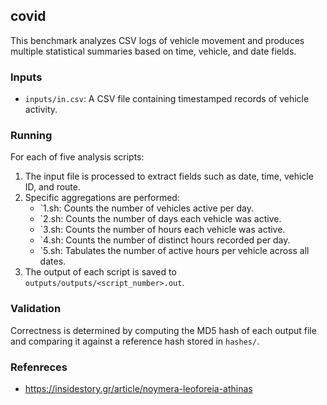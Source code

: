 ## covid

This benchmark analyzes CSV logs of vehicle movement and produces multiple statistical summaries based on time, vehicle, and date fields.

### Inputs

- `inputs/in.csv`: A CSV file containing timestamped records of vehicle activity.

### Running

For each of five analysis scripts:

1. The input file is processed to extract fields such as date, time, vehicle ID, and route.
2. Specific aggregations are performed:
   - `1.sh: Counts the number of vehicles active per day.
   - `2.sh: Counts the number of days each vehicle was active.
   - `3.sh: Counts the number of hours each vehicle was active.
   - `4.sh: Counts the number of distinct hours recorded per day.
   - `5.sh: Tabulates the number of active hours per vehicle across all dates.
3. The output of each script is saved to `outputs/outputs/<script_number>.out`.

### Validation

Correctness is determined by computing the MD5 hash of each output file and comparing it against a reference hash stored in `hashes/`.

### Refenreces

- https://insidestory.gr/article/noymera-leoforeia-athinas
